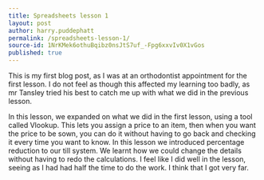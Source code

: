 ```yaml
---
title: Spreadsheets lesson 1
layout: post
author: harry.puddephatt
permalink: /spreadsheets-lesson-1/
source-id: 1NrKMek6othuBqibz0nsJtS7uf_-Fpg6xxvIv0X1vGos
published: true
---
```

This is my first blog post, as I was at an orthodontist appointment for the first lesson. I do not feel as though this affected my learning too badly, as mr Tansley tried his best to catch me up with what we did in the previous lesson. 

In this lesson, we expanded on what we did in the first lesson, using a tool called Vlookup. This lets you assign a price to an item, then when you want the price to be sown, you can do it without having to go back and checking it every time you want to know. In this lesson we introduced percentage reduction to our till system. We learnt how we could change the details without having to redo the calculations. I feel like I did well in the lesson, seeing as I had had half the time to do the work. I think that I got very far.


